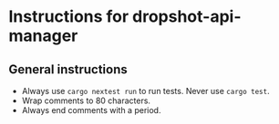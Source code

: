 # Instructions for dropshot-api-manager

## General instructions

* Always use `cargo nextest run` to run tests. Never use `cargo test`.
* Wrap comments to 80 characters.
* Always end comments with a period.
